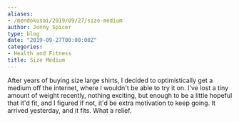 ```yaml
---
aliases:
- /mendokusai/2019/09/27/size-medium
author: Jonny Spicer
type: blog
date: "2019-09-27T00:00:00Z"
categories:
- Health and Fitness
title: Size Medium
---
```

After years of buying size large shirts, I decided to optimistically get a medium off the
internet, where I wouldn't be able to try it on. I've lost a tiny amount of weight recently,
nothing exciting, but enough to be a little hopeful that it'd fit, and I figured if not, it'd
be extra motivation to keep going. It arrived yesterday, and it fits. What a relief.

